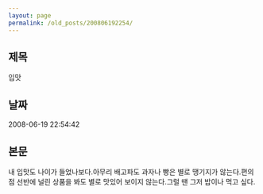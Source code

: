```yaml
---
layout: page
permalink: /old_posts/200806192254/
---
```


## 제목
입맛

## 날짜
2008-06-19 22:54:42

## 본문
내 입맛도 나이가 들었나보다.아무리 배고파도 과자나 빵은 별로 땡기지가 않는다.편의점 선반에 널린 상품을 봐도 별로 맛있어 보이지 않는다.그럴 땐 그저 밥이나 먹고 싶다.